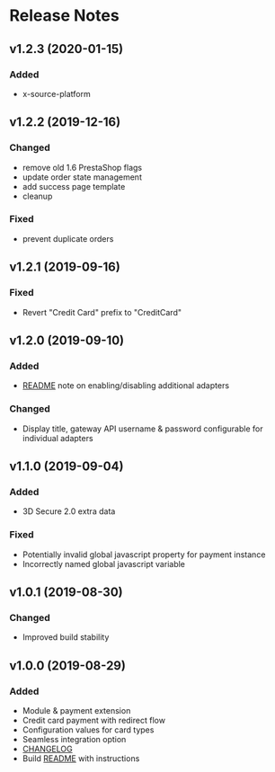 # Release Notes

## v1.2.3 (2020-01-15)
### Added
- x-source-platform

## v1.2.2 (2019-12-16)
### Changed
- remove old 1.6 PrestaShop flags
- update order state management
- add success page template
- cleanup
### Fixed
- prevent duplicate orders

## v1.2.1 (2019-09-16)
### Fixed
- Revert "Credit Card" prefix to "CreditCard"

## v1.2.0 (2019-09-10)
### Added
- [README](README.md) note on enabling/disabling additional adapters
### Changed
- Display title, gateway API username & password configurable for individual adapters

## v1.1.0 (2019-09-04)
### Added
- 3D Secure 2.0 extra data
### Fixed
- Potentially invalid global javascript property for payment instance 
- Incorrectly named global javascript variable 

## v1.0.1 (2019-08-30)
### Changed
- Improved build stability

## v1.0.0 (2019-08-29)
### Added
- Module & payment extension
- Credit card payment with redirect flow
- Configuration values for card types
- Seamless integration option
- [CHANGELOG](CHANGELOG.md)
- Build [README](README.md) with instructions
